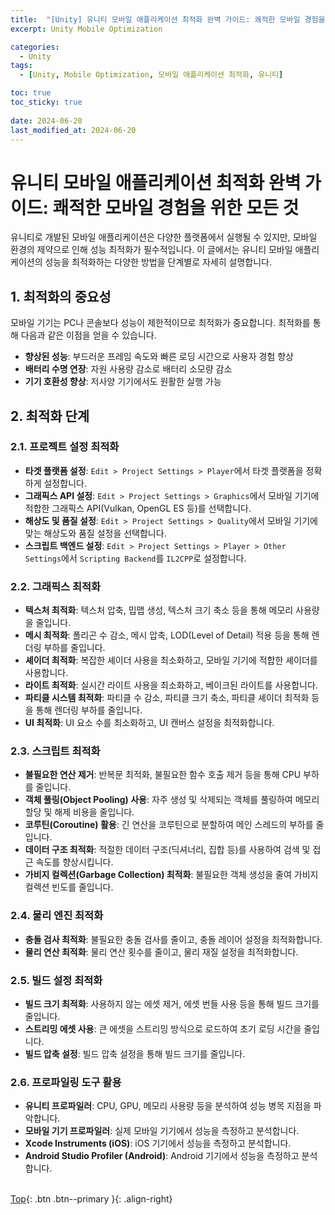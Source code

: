 ```yaml
---
title:  "[Unity] 유니티 모바일 애플리케이션 최적화 완벽 가이드: 쾌적한 모바일 경험을 위한 모든 것"
excerpt: Unity Mobile Optimization

categories:
  - Unity
tags:
  - [Unity, Mobile Optimization, 모바일 애플리케이션 최적화, 유니티]

toc: true
toc_sticky: true
 
date: 2024-06-20
last_modified_at: 2024-06-20
---
```


# 유니티 모바일 애플리케이션 최적화 완벽 가이드: 쾌적한 모바일 경험을 위한 모든 것

유니티로 개발된 모바일 애플리케이션은 다양한 플랫폼에서 실행될 수 있지만, 모바일 환경의 제약으로 인해 성능 최적화가 필수적입니다. 이 글에서는 유니티 모바일 애플리케이션의 성능을 최적화하는 다양한 방법을 단계별로 자세히 설명합니다.

## 1. 최적화의 중요성

모바일 기기는 PC나 콘솔보다 성능이 제한적이므로 최적화가 중요합니다. 최적화를 통해 다음과 같은 이점을 얻을 수 있습니다.

* **향상된 성능**: 부드러운 프레임 속도와 빠른 로딩 시간으로 사용자 경험 향상
* **배터리 수명 연장**: 자원 사용량 감소로 배터리 소모량 감소
* **기기 호환성 향상**: 저사양 기기에서도 원활한 실행 가능

## 2. 최적화 단계

### 2.1. 프로젝트 설정 최적화

* **타겟 플랫폼 설정**: `Edit > Project Settings > Player`에서 타겟 플랫폼을 정확하게 설정합니다.
* **그래픽스 API 설정**: `Edit > Project Settings > Graphics`에서 모바일 기기에 적합한 그래픽스 API(Vulkan, OpenGL ES 등)를 선택합니다.
* **해상도 및 품질 설정**: `Edit > Project Settings > Quality`에서 모바일 기기에 맞는 해상도와 품질 설정을 선택합니다.
* **스크립트 백엔드 설정**: `Edit > Project Settings > Player > Other Settings`에서 `Scripting Backend`를 `IL2CPP`로 설정합니다.

### 2.2. 그래픽스 최적화

* **텍스처 최적화**: 텍스처 압축, 밉맵 생성, 텍스처 크기 축소 등을 통해 메모리 사용량을 줄입니다.
* **메시 최적화**: 폴리곤 수 감소, 메시 압축, LOD(Level of Detail) 적용 등을 통해 렌더링 부하를 줄입니다.
* **셰이더 최적화**: 복잡한 셰이더 사용을 최소화하고, 모바일 기기에 적합한 셰이더를 사용합니다.
* **라이트 최적화**: 실시간 라이트 사용을 최소화하고, 베이크된 라이트를 사용합니다.
* **파티클 시스템 최적화**: 파티클 수 감소, 파티클 크기 축소, 파티클 셰이더 최적화 등을 통해 렌더링 부하를 줄입니다.
* **UI 최적화**: UI 요소 수를 최소화하고, UI 캔버스 설정을 최적화합니다.

### 2.3. 스크립트 최적화

* **불필요한 연산 제거**: 반복문 최적화, 불필요한 함수 호출 제거 등을 통해 CPU 부하를 줄입니다.
* **객체 풀링(Object Pooling) 사용**: 자주 생성 및 삭제되는 객체를 풀링하여 메모리 할당 및 해제 비용을 줄입니다.
* **코루틴(Coroutine) 활용**: 긴 연산을 코루틴으로 분할하여 메인 스레드의 부하를 줄입니다.
* **데이터 구조 최적화**: 적절한 데이터 구조(딕셔너리, 집합 등)를 사용하여 검색 및 접근 속도를 향상시킵니다.
* **가비지 컬렉션(Garbage Collection) 최적화**: 불필요한 객체 생성을 줄여 가비지 컬렉션 빈도를 줄입니다.

### 2.4. 물리 엔진 최적화

* **충돌 검사 최적화**: 불필요한 충돌 검사를 줄이고, 충돌 레이어 설정을 최적화합니다.
* **물리 연산 최적화**: 물리 연산 횟수를 줄이고, 물리 재질 설정을 최적화합니다.

### 2.5. 빌드 설정 최적화

* **빌드 크기 최적화**: 사용하지 않는 에셋 제거, 에셋 번들 사용 등을 통해 빌드 크기를 줄입니다.
* **스트리밍 에셋 사용**: 큰 에셋을 스트리밍 방식으로 로드하여 초기 로딩 시간을 줄입니다.
* **빌드 압축 설정**: 빌드 압축 설정을 통해 빌드 크기를 줄입니다.

### 2.6. 프로파일링 도구 활용

* **유니티 프로파일러**: CPU, GPU, 메모리 사용량 등을 분석하여 성능 병목 지점을 파악합니다.
* **모바일 기기 프로파일러**: 실제 모바일 기기에서 성능을 측정하고 분석합니다.
* **Xcode Instruments (iOS)**: iOS 기기에서 성능을 측정하고 분석합니다.
* **Android Studio Profiler (Android)**: Android 기기에서 성능을 측정하고 분석합니다.
<br><br>

[Top](#){: .btn .btn--primary }{: .align-right}